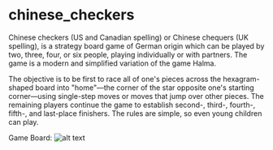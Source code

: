 # chinese_checkers
Chinese checkers (US and Canadian spelling) or Chinese chequers (UK spelling), is a strategy board game of German origin which can be played by two, three, four, or six people, playing individually or with partners. The game is a modern and simplified variation of the game Halma.

The objective is to be first to race all of one's pieces across the hexagram-shaped board into "home"—the corner of the star opposite one's starting corner—using single-step moves or moves that jump over other pieces. The remaining players continue the game to establish second-, third-, fourth-, fifth-, and last-place finishers. The rules are simple, so even young children can play.

Game Board:
![alt text](https://en.wikipedia.org/wiki/Chinese_checkers#/media/File:Diamond_Game.svg "gameboard pic")
